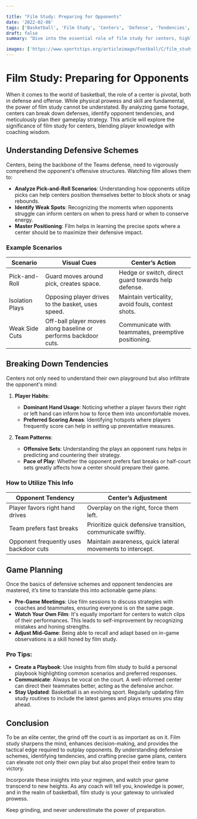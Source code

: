 ```yaml
---

title: "Film Study: Preparing for Opponents"
date: '2022-02-08'
tags: ['Basketball', 'Film Study', 'Centers', 'Defense', 'Tendencies', 'Game Planning', 'Player Tips', 'Coaching Wisdom']
draft: false
summary: "Dive into the essential role of film study for centers, highlighting how breaking down defenses, identifying tendencies, and meticulous game planning contribute to peak performance."

images: ['https://www.sportstips.org/articleimage/Football/C/film_study_preparing_for_opponents.webp']
---
```


# Film Study: Preparing for Opponents

When it comes to the world of basketball, the role of a center is pivotal, both in defense and offense. While physical prowess and skill are fundamental, the power of film study cannot be understated. By analyzing game footage, centers can break down defenses, identify opponent tendencies, and meticulously plan their gameplay strategy. This article will explore the significance of film study for centers, blending player knowledge with coaching wisdom.

## Understanding Defensive Schemes

Centers, being the backbone of the Teams defense, need to vigorously comprehend the opponent's offensive structures. Watching film allows them to:

- **Analyze Pick-and-Roll Scenarios**: Understanding how opponents utilize picks can help centers position themselves better to block shots or snag rebounds.
- **Identify Weak Spots**: Recognizing the moments when opponents struggle can inform centers on when to press hard or when to conserve energy.
- **Master Positioning**: Film helps in learning the precise spots where a center should be to maximize their defensive impact.

### Example Scenarios

| Scenario                | Visual Cues                                                        | Center’s Action                                      |
|-------------------------|--------------------------------------------------------------------|------------------------------------------------------|
| Pick-and-Roll           | Guard moves around pick, creates space.                           | Hedge or switch, direct guard towards help defense.  |
| Isolation Plays         | Opposing player drives to the basket, uses speed.                  | Maintain verticality, avoid fouls, contest shots.    |
| Weak Side Cuts          | Off-ball player moves along baseline or performs backdoor cuts.   | Communicate with teammates, preemptive positioning.  |

## Breaking Down Tendencies

Centers not only need to understand their own playground but also infiltrate the opponent's mind:

1. **Player Habits**:
   - **Dominant Hand Usage**: Noticing whether a player favors their right or left hand can inform how to force them into uncomfortable moves.
   - **Preferred Scoring Areas**: Identifying hotspots where players frequently score can help in setting up preventative measures.

2. **Team Patterns**:
   - **Offensive Sets**: Understanding the plays an opponent runs helps in predicting and countering their strategy.
   - **Pace of Play**: Whether the opponent prefers fast breaks or half-court sets greatly affects how a center should prepare their game.

### How to Utilize This Info

| Opponent Tendency                | Center’s Adjustment                                         |
|----------------------------------|-------------------------------------------------------------|
| Player favors right hand drives  | Overplay on the right, force them left.                     |
| Team prefers fast breaks         | Prioritize quick defensive transition, communicate swiftly. |
| Opponent frequently uses backdoor cuts | Maintain awareness, quick lateral movements to intercept.  |

## Game Planning

Once the basics of defensive schemes and opponent tendencies are mastered, it’s time to translate this into actionable game plans:

- **Pre-Game Meetings**: Use film sessions to discuss strategies with coaches and teammates, ensuring everyone is on the same page.
- **Watch Your Own Film**: It's equally important for centers to watch clips of their performances. This leads to self-improvement by recognizing mistakes and honing strengths.
- **Adjust Mid-Game**: Being able to recall and adapt based on in-game observations is a skill honed by film study.

### Pro Tips:

- **Create a Playbook**: Use insights from film study to build a personal playbook highlighting common scenarios and preferred responses.
- **Communicate**: Always be vocal on the court. A well-informed center can direct their teammates better, acting as the defensive anchor.
- **Stay Updated**: Basketball is an evolving sport. Regularly updating film study routines to include the latest games and plays ensures you stay ahead.

## Conclusion

To be an elite center, the grind off the court is as important as on it. Film study sharpens the mind, enhances decision-making, and provides the tactical edge required to outplay opponents. By understanding defensive schemes, identifying tendencies, and crafting precise game plans, centers can elevate not only their own play but also propel their entire team to victory.

Incorporate these insights into your regimen, and watch your game transcend to new heights. As any coach will tell you, knowledge is power, and in the realm of basketball, film study is your gateway to unrivaled prowess.

Keep grinding, and never underestimate the power of preparation.
```